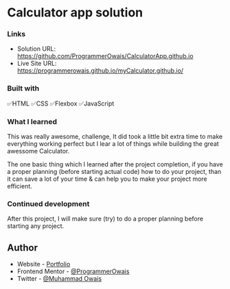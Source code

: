 # Calculator app solution

### Links

-   Solution URL: https://github.com/ProgrammerOwais/CalculatorApp.github.io
-   Live Site URL: https://programmerowais.github.io/myCalculator.github.io/

### Built with

✅HTML
✅CSS
✅Flexbox
✅JavaScript

### What I learned

This was really awesome, challenge, It did took a little bit extra time
to make everything working perfect but I lear a lot of things while building
the great awessome Calculator.

The one basic thing which I learned after the project completion, if you
have a proper planning (before starting actual code) how to do your project,
than it can save a lot of your time & can help you to make your project more
efficient.

### Continued development

After this project, I will make sure (try) to do a proper planning before
starting any project.

## Author

-   Website - [Portfolio](https://programmerowais.github.io/MyPortfolio.github.io/)
-   Frontend Mentor - [@ProgrammerOwais](https://www.frontendmentor.io/profile/ProgrammerOwais)
-   Twitter - [@Muhammad Owais](https://twitter.com/Muhamma92019025)

